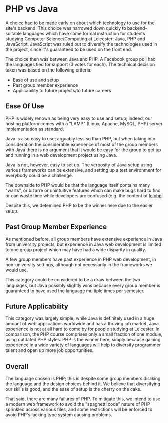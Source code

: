 PHP vs Java
===========

A choice had to be made early on about which technology to use for the site's backend. This choice was narrowed down quickly to backend-suitable languages which have some formal instruction for students studying Computer Science/Computing at Leicester: Java, PHP and JavaScript. JavaScript was ruled out to diversify the technologies used in the project, since it's guaranteed to be used on the front end.

The choice then was between Java and PHP. A Facebook group poll had the languages tied for support (3 votes for each). The technical decision taken was based on the following criteria:

- Ease of use and setup
- Past group member experience
- Applicability to future projects/to future careers

Ease Of Use
-----------
PHP is widely renown as being very easy to use and setup; indeed, our hosting platform comes with a "LAMP" (Linux, Apache, MySQL, PHP) server implementation as standard.

Java is also easy to use; arguably less so than PHP, but when taking into consideration the considerable experience of most of the group members with Java there is no argument that it would be easy for the group to get up and running in a web development project using Java.

Java is not, however, easy to set up. The verbosity of Java setup using various frameworks can be extensive, and setting up a test environment for everybody could be a challenge.

The downside to PHP would be that the language itself contains many "warts", or bizarre or unintuitive features which can make bugs hard to find or can waste time while developers are confused (e.g. the content of [lolphp](https://www.reddit.com/r/lolphp/).

Despite this, we detemined PHP to be the winner here due to the easier setup.

Past Group Member Experience
----------------------------
As mentioned before, all group members have extensive experience in Java from university projects, but experience in Java web development is limited to one group project which may have had a wide disparity in quality.

A few group members have past experience in PHP web development, in non-university settings, although not necessarily in the frameworks we would use.

This category could be considered to be a draw between the two languages, but Java possibly slightly wins because every group member is guaranteed to have used the language multiple times per semester.

Future Applicability
--------------------

This category was largely simple; while Java is definitely used in a huge amount of web applications worldwide and has a thriving job market, Java experience is not at all hard to come by for people studying at Leicester. In comparison, the PHP course comprises only a small fraction of one module, using outdated PHP styles. PHP is the winner here, simply because gaining experience in a wide variety of languages will help to diversify programmer talent and open up more job opportunities.

Overall
-------

The language chosen is PHP; this is despite some group members disliking the language and the design choices behind it. We believe that diversifying our skills is good, and the ease of setup is the cherry on the cake.

That said, there are many failures of PHP. To mitigate this, we intend to use a modern web framework to avoid the "spaghetti code" nature of PHP sprinkled across various files, and some restrictions will be enforced to avoid PHP's lacking type system causing problems.

